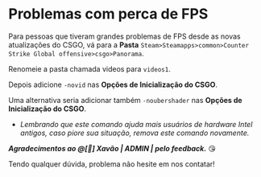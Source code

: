 # Problemas com perca de FPS

Para pessoas que tiveram grandes problemas de FPS desde as novas atualizações do CSGO, vá para a **Pasta** `Steam>Steamapps>common>Counter Strike Global offensive>csgo>Panorama`.

Renomeie a pasta chamada videos para `videos1`.

Depois adicione `-novid` nas **Opções de Inicialização do CSGO**.

Uma alternativa seria adicionar também `-noubershader` nas **Opções de Inicialização do CSGO**.

- _Lembrando que este comando ajuda mais usuários de hardware Intel antigos, caso piore sua situação, remova este comando novamente._

_**Agradecimentos ao @\[👑\] Xavão \| ADMIN \| pelo feedback.**_ 😘 

Tendo qualquer dúvida, problema não hesite em nos contatar!

